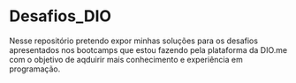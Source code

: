 # Desafios_DIO
Nesse repositório pretendo expor minhas soluções para os desafios apresentados nos bootcamps que estou fazendo pela plataforma da DIO.me com o objetivo de aqduirir mais conhecimento e experiência em programação.
